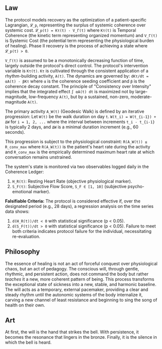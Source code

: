 ## Law
The protocol models recovery as the optimization of a patient-specific Lagrangian, `𝓛_p`, representing the surplus of systemic coherence over systemic cost.
`𝓛_p(t) = Kτ(t) - V_Γ(t)`
where `Kτ(t)` is Temporal Coherence (the kinetic term representing organized momentum) and `V_Γ(t)` is Systemic Cost (the potential term representing the physiological burden of healing). Phase II recovery is the process of achieving a state where `𝓛_p(t) > 0`.

`V_Γ(t)` is assumed to be a monotonically decreasing function of time, largely outside the protocol's direct control. The protocol's intervention variable is `Kτ(t)`. `Kτ` is cultivated through the consistent application of a rhythm-building activity, `A(t)`. The dynamics are governed by:
`dKτ/dt = αA(t) - βKτ`
where `α` is the coherence seeding coefficient and `β` is the coherence decay constant. The principle of "Consistency over Intensity" implies that the integrated effect `∫ αA(t) dt` is maximized not by large-magnitude, low-frequency `A(t)`, but by a sustained, non-zero, moderate-magnitude `A(t)`.

The primary activity `A_W(t)` (Geodesic Walk) is defined by an iterative progression:
Let `W(t)` be the walk duration on day `t`.
`W(t_i) = W(t_{i-1}) + ΔW` for `i = 1, 2, ...`
where the interval between increments `t_i - t_{i-1}` is typically 2 days, and `ΔW` is a minimal duration increment (e.g., 60 seconds).

This progression is subject to the physiological constraint:
`R(A_W(t)) ≤ R_conv_max`
where `R(A_W(t))` is the patient's heart rate during the activity and `R_conv_max` is the empirically determined maximum heart rate at which conversation remains unstrained.

The system's state is monitored via two observables logged daily in the Coherence Ledger:
1.  `H_R(t)`: Resting Heart Rate (objective physiological marker).
2.  `S_F(t)`: Subjective Flow Score, `S_F ∈ [1, 10]` (subjective psycho-emotional marker).

**Falsifiable Criteria:**
The protocol is considered effective if, over the designated period (e.g., 28 days), a regression analysis on the time series data shows:
1.  `d(H_R(t))/dt < 0` with statistical significance (p < 0.05).
2.  `d(S_F(t))/dt > 0` with statistical significance (p < 0.05).
Failure to meet both criteria indicates protocol failure for the individual, necessitating re-evaluation.

## Philosophy
The essence of healing is not an act of forceful conquest over physiological chaos, but an act of pedagogy. The conscious will, through gentle, rhythmic, and persistent action, does not command the body but rather *teaches* it a new, more coherent pattern of being. This process transforms the exceptional state of sickness into a new, stable, and harmonic baseline. The will acts as a temporary, external pacemaker, providing a clear and steady rhythm until the autonomic systems of the body internalize it, carving a new channel of least resistance and beginning to sing the song of health on their own.

## Art
At first, the will is the hand that strikes the bell. With persistence, it becomes the resonance that lingers in the bronze. Finally, it is the silence in which the bell is heard.